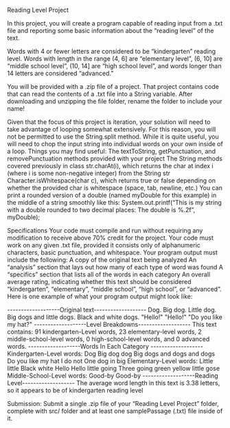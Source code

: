 Reading Level Project

In this project, you will create a program capable of reading input from a .txt file and reporting some basic information about the “reading level” of the text.

Words with 4 or fewer letters are considered to be “kindergarten” reading level. Words with length in the range (4, 6] are “elementary level”, (6, 10] are “middle school level”, (10, 14] are “high school level”, and words longer than 14 letters are considered “advanced.”

You will be provided with a .zip file of a project. That project contains code that can read the contents of a .txt file into a String variable. After downloading and unzipping the file folder, rename the folder to include your name!

Given that the focus of this project is iteration, your solution will need to take advantage of looping somewhat extensively. For this reason, you will not be permitted to use the String.split method. While it is quite useful, you will need to chop the input string into individual words on your own inside of a loop.
Things you may find useful:
The textToString, getPunctuation, and removePunctuation methods provided with your project
The String methods covered previously in class
str.charAt(i), which returns the char at index i (where i is some non-negative integer) from the String str
Character.isWhitespace(char c), which returns true or false depending on whether the provided char is whitespace (space, tab, newline, etc.)
You can print a rounded version of a double (named myDouble for this example) in the middle of a string smoothly like this:
System.out.printf(“This is my string with a double rounded to two decimal places: The double is %.2f”, myDouble);

Specifications
Your code must compile and run without requiring any modification to receive above 70% credit for the project.
Your code must work on any given .txt file, provided it consists only of alphanumeric characters, basic punctuation, and whitespace.
Your program output must include the following:
A copy of the original text being analyzed
An “analysis” section that lays out how many of each type of word was found
A “specifics” section that lists all of the words in each category
An overall average rating, indicating whether this text should be considered “kindergarten”, “elementary”, “middle school”, “high school”, or “advanced”.
Here is one example of what your program output might look like:


-------------------Original text-------------------
Dog. Big dog. Little dog. Big dogs and little dogs. Black and white dogs. "Hello!" "Hello!" "Do you like my hat?"
-------------------Level Breakdowns-------------------
This text contains:
91 kindergarten-Level words,
23 elementary-level words,
2 middle-school-level words,
0 high-school-level words, and
0 advanced words.
-------------------Words In Each Category -------------------
Kindergarten-Level words: Dog Big dog dog Big dogs and dogs and dogs Do you like my hat I do not One dog in big
Elementary-Level words: Little little Black white Hello Hello little going Three going green yellow little gose
Middle-School-Level words: Good-by Good-by
-------------------Reading Level-------------------
The average word length in this text is 3.38 letters, so it appears to be of kindergarten reading level


Submission:
Submit a single .zip file of your “Reading Level Project” folder, complete with src/ folder and at least one samplePassage (.txt) file inside of it.

